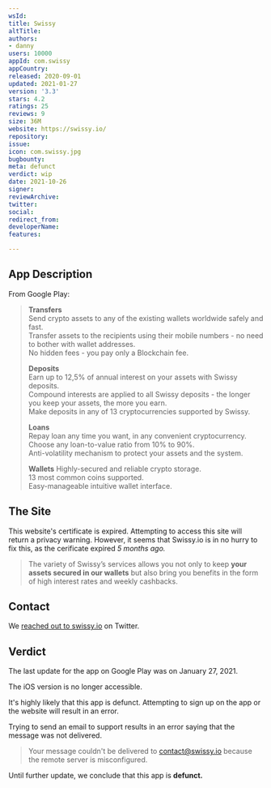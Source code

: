 ```yaml
---
wsId: 
title: Swissy
altTitle: 
authors:
- danny
users: 10000
appId: com.swissy
appCountry: 
released: 2020-09-01
updated: 2021-01-27
version: '3.3'
stars: 4.2
ratings: 25
reviews: 9
size: 36M
website: https://swissy.io/
repository: 
issue: 
icon: com.swissy.jpg
bugbounty: 
meta: defunct
verdict: wip
date: 2021-10-26
signer: 
reviewArchive: 
twitter: 
social: 
redirect_from: 
developerName: 
features: 

---
```


## App Description

From Google Play:

> **Transfers**<br>
> Send crypto assets to any of the existing wallets worldwide safely and fast.<br>
> Transfer assets to the recipients using their mobile numbers - no need to bother with wallet addresses. <br>
> No hidden fees - you pay only a Blockchain fee.
>
> **Deposits**<br> 
> Earn up to 12,5% of annual interest on your assets with Swissy deposits.<br>
> Compound interests are applied to all Swissy deposits - the longer you keep your assets, the more you earn.<br>
Make deposits in any of 13 cryptocurrencies supported by Swissy.
>
> **Loans**<br>
> Repay loan any time you want, in any convenient cryptocurrency.<br>
> Choose any loan-to-value ratio from 10% to 90%.<br>
> Anti-volatility mechanism to protect your assets and the system.
>
> **Wallets**
> Highly-secured and reliable crypto storage.<br>
> 13 most common coins supported.<br>
> Easy-manageable intuitive wallet interface.


## The Site

This website's certificate is expired. Attempting to access this site will return a privacy warning. However, it seems that Swissy.io is in no hurry to fix this, as the cerificate expired *5 months ago.*

> The variety of Swissy’s services allows you not only to keep **your assets secured in our wallets** but also bring you benefits in the form of high interest rates and weekly cashbacks.

## Contact

We [reached out to swissy.io](https://twitter.com/BitcoinWalletz/status/1451359126932525072) on Twitter.

## Verdict

The last update for the app on Google Play was on January 27, 2021.

The iOS version is no longer accessible.

It's highly likely that this app is defunct. Attempting to sign up on the app or the website will result in an error. 

Trying to send an email to support results in an error saying that the message was not delivered.

> Your message couldn't be delivered to contact@swissy.io because the remote server is misconfigured.

Until further update, we conclude that this app is **defunct.**
